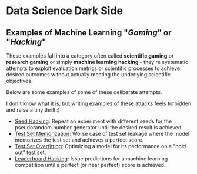 # Data Science Dark Side

## Examples of Machine Learning "_Gaming_" or "_Hacking_"

These examples fall into a category often called **scientific gaming** or **research gaming** or simply **machine learning hacking** - they're systematic attempts to exploit evaluation metrics or scientific processes to achieve desired outcomes without actually meeting the underlying scientific objectives.

Below are some examples of some of these deliberate attempts.

I don't know what it is, but writing examples of these attacks feels forbidden and raise a tiny thrill :)

* [Seed Hacking](examples/seed_hacking): Repeat an experiment with different seeds for the pseudorandom number generator until the desired result is achieved.
* [Test Set Memorization](examples/test_set_memorization): Worse case of test set leakage where the model memorizes the test set and achieves a perfect score.
* [Test Set Overfitting](examples/test_set_overfitting): Optimizing a model for its performance on a "hold out" test set.
* [Leaderboard Hacking](examples/leaderboard_hacking): Issue predictions for a machine learning competition until a perfect (or near perfect) score is achieved.
